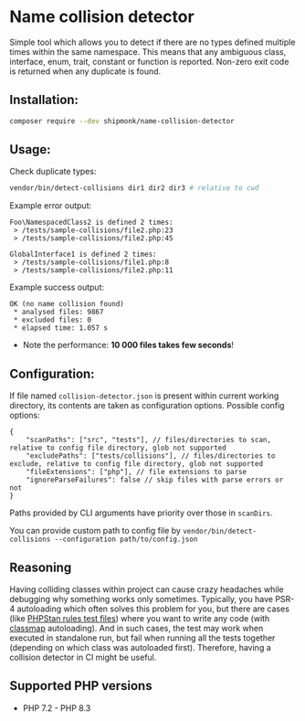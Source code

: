# Name collision detector

Simple tool which allows you to detect if there are no types defined multiple times within the same namespace.
This means that any ambiguous class, interface, enum, trait, constant or function is reported.
Non-zero exit code is returned when any duplicate is found.

## Installation:

```sh
composer require --dev shipmonk/name-collision-detector
```

## Usage:
Check duplicate types:
```sh
vendor/bin/detect-collisions dir1 dir2 dir3 # relative to cwd
```

Example error output:
```
Foo\NamespacedClass2 is defined 2 times:
 > /tests/sample-collisions/file2.php:23
 > /tests/sample-collisions/file2.php:45

GlobalInterface1 is defined 2 times:
 > /tests/sample-collisions/file1.php:8
 > /tests/sample-collisions/file2.php:11
```

Example success output:
```
OK (no name collision found)
 * analysed files: 9867
 * excluded files: 0
 * elapsed time: 1.057 s
```

- Note the performance: **10 000 files takes few seconds**!

## Configuration:
If file named `collision-detector.json` is present within current working directory, its contents are taken as configuration options. Possible config options:
```json5
{
    "scanPaths": ["src", "tests"], // files/directories to scan, relative to config file directory, glob not supported
    "excludePaths": ["tests/collisions"], // files/directories to exclude, relative to config file directory, glob not supported
    "fileExtensions": ["php"], // file extensions to parse
    "ignoreParseFailures": false // skip files with parse errors or not
}
```
Paths provided by CLI arguments have priority over those in `scanDirs`.

You can provide custom path to config file by `vendor/bin/detect-collisions --configuration path/to/config.json`

## Reasoning
Having colliding classes within project can cause crazy headaches while debugging why something works only sometimes.
Typically, you have PSR-4 autoloading which often solves this problem for you, but there are cases (like [PHPStan rules test files](https://github.com/shipmonk-rnd/phpstan-rules/tree/master/tests/Rule/data)) where you want to write any code (with [classmap](https://getcomposer.org/doc/04-schema.md#classmap) autoloading).
And in such cases, the test may work when executed in standalone run, but fail when running all the tests together (depending on which class was autoloaded first).
Therefore, having a collision detector in CI might be useful.

## Supported PHP versions
- PHP 7.2 - PHP 8.3

